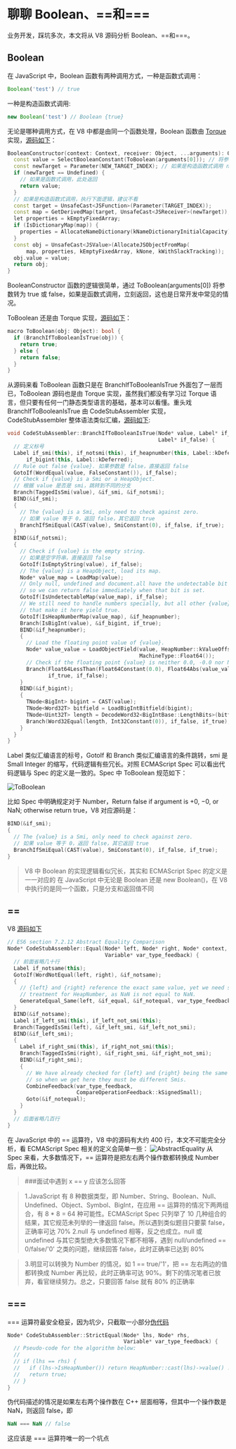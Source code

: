 # 聊聊 Boolean、==和===
业务开发，踩坑多次，本文将从 V8 源码分析 Boolean、==和===。
## Boolean
在 JavaScript 中，Boolean 函数有两种调用方式，一种是函数式调用：

```JavaScript
Boolean('test') // true
```
一种是构造函数式调用:

```JavaScript
new Boolean('test') // Boolean {true}
```
无论是哪种调用方式，在 V8 中都是由同一个函数处理，Boolean 函数由 [Torque](https://v8.dev/docs/torque-builtins) 实现，[源码如下](https://chromium.googlesource.com/v8/v8.git/+/refs/heads/7.7.1/src/builtins/boolean.tq#22)：

```c++
BooleanConstructor(context: Context, receiver: Object, ...arguments): Object {
  const value = SelectBooleanConstant(ToBoolean(arguments[0])); // 将参数转为 true 或 false
  const newTarget = Parameter(NEW_TARGET_INDEX); // 如果是构造函数式调用 new Boolean()，newTarget 一定有值
  if (newTarget == Undefined) {
    // 如果是函数式调用，此处返回
    return value;
  }
  // 如果是构造函数式调用，执行下面逻辑，建议不看
  const target = UnsafeCast<JSFunction>(Parameter(TARGET_INDEX));
  const map = GetDerivedMap(target, UnsafeCast<JSReceiver>(newTarget));
  let properties = kEmptyFixedArray;
  if (IsDictionaryMap(map)) {
    properties = AllocateNameDictionary(kNameDictionaryInitialCapacity);
  }
  const obj = UnsafeCast<JSValue>(AllocateJSObjectFromMap(
      map, properties, kEmptyFixedArray, kNone, kWithSlackTracking));
  obj.value = value;
  return obj;
}
```

BooleanConstructor 函数的逻辑很简单，通过 ToBoolean(arguments[0]) 将参数转为 true 或 false，如果是函数式调用，立刻返回，这也是日常开发中常见的情况。

ToBoolean 还是由 Torque 实现，[源码如下](https://chromium.googlesource.com/v8/v8.git/+/refs/heads/7.7.1/src/builtins/base.tq#2784)：

```c++
macro ToBoolean(obj: Object): bool {
  if (BranchIfToBooleanIsTrue(obj)) {
    return true;
  } else {
    return false;
  }
}
```

从源码来看 ToBoolean 函数只是在 BranchIfToBooleanIsTrue 外面包了一层而已，ToBoolean 源码也是由 Torque 实现，虽然我们都没有学习过 Torque 语言，但只要有任何一门静态类型语言的基础，基本可以看懂。重头戏 BranchIfToBooleanIsTrue 由 CodeStubAssembler 实现，CodeStubAssembler 整体语法类似汇编，[源码如下](https://chromium.googlesource.com/v8/v8.git/+/refs/heads/7.7.1/src/codegen/code-stub-assembler.cc#1328):

```c++
void CodeStubAssembler::BranchIfToBooleanIsTrue(Node* value, Label* if_true,
                                                Label* if_false) {
  // 定义标号
  Label if_smi(this), if_notsmi(this), if_heapnumber(this, Label::kDeferred),
      if_bigint(this, Label::kDeferred);
  // Rule out false {value}. 如果参数是 false，直接返回 false
  GotoIf(WordEqual(value, FalseConstant()), if_false);
  // Check if {value} is a Smi or a HeapObject.
  // 根据 value 是否是 smi，跳转到不同的分支
  Branch(TaggedIsSmi(value), &if_smi, &if_notsmi);
  BIND(&if_smi);
  {
    // The {value} is a Smi, only need to check against zero.
    // 如果 value 等于 0，返回 false，其它返回 true
    BranchIfSmiEqual(CAST(value), SmiConstant(0), if_false, if_true);
  }
  BIND(&if_notsmi);
  {
    // Check if {value} is the empty string.
    // 如果是空字符串，直接返回 false
    GotoIf(IsEmptyString(value), if_false);
    // The {value} is a HeapObject, load its map.
    Node* value_map = LoadMap(value);
    // Only null, undefined and document.all have the undetectable bit set,
    // so we can return false immediately when that bit is set.
    GotoIf(IsUndetectableMap(value_map), if_false);
    // We still need to handle numbers specially, but all other {value}s
    // that make it here yield true.
    GotoIf(IsHeapNumberMap(value_map), &if_heapnumber);
    Branch(IsBigInt(value), &if_bigint, if_true);
    BIND(&if_heapnumber);
    {
      // Load the floating point value of {value}.
      Node* value_value = LoadObjectField(value, HeapNumber::kValueOffset,
                                          MachineType::Float64());
      // Check if the floating point {value} is neither 0.0, -0.0 nor NaN.
      Branch(Float64LessThan(Float64Constant(0.0), Float64Abs(value_value)),
             if_true, if_false);
    }
    BIND(&if_bigint);
    {
      TNode<BigInt> bigint = CAST(value);
      TNode<Word32T> bitfield = LoadBigIntBitfield(bigint);
      TNode<Uint32T> length = DecodeWord32<BigIntBase::LengthBits>(bitfield);
      Branch(Word32Equal(length, Int32Constant(0)), if_false, if_true);
    }
  }
}
```
Label 类似汇编语言的标号，GotoIf 和 Branch 类似汇编语言的条件跳转，smi 是 Small Integer 的缩写，代码逻辑有些冗长。对照 ECMAScript Spec 可以看出代码逻辑与 Spec 的定义是一致的。Spec 中 ToBoolean 规范如下：

![ToBoolean](https://raw.githubusercontent.com/xudale/blog/master/assets/ToBoolean.png)

比如 Spec 中明确规定对于 Number，Return false if argument is +0, −0, or NaN; otherwise return true，V8 对应源码是：

```c++
BIND(&if_smi);
{
  // The {value} is a Smi, only need to check against zero.
  // 如果 value 等于 0，返回 false，其它返回 true
  BranchIfSmiEqual(CAST(value), SmiConstant(0), if_false, if_true);
}
```

> V8 中 Boolean 的实现逻辑看似冗长，其实和 ECMAScript Spec 的定义是一一对应的
> 在 JavaScript 中无论是 Boolean 还是 new Boolean()，在 V8 中执行的是同一个函数，只是分支和返回值不同


## ==

V8 [源码如下](https://chromium.googlesource.com/v8/v8.git/+/refs/heads/7.7.1/src/codegen/code-stub-assembler.cc#11758)

```c++
// ES6 section 7.2.12 Abstract Equality Comparison
Node* CodeStubAssembler::Equal(Node* left, Node* right, Node* context,
                               Variable* var_type_feedback) {
  // 前面省略几十行
  Label if_notsame(this);
  GotoIf(WordNotEqual(left, right), &if_notsame);
  {
    // {left} and {right} reference the exact same value, yet we need special
    // treatment for HeapNumber, as NaN is not equal to NaN.
    GenerateEqual_Same(left, &if_equal, &if_notequal, var_type_feedback);
  }
  BIND(&if_notsame);
  Label if_left_smi(this), if_left_not_smi(this);
  Branch(TaggedIsSmi(left), &if_left_smi, &if_left_not_smi);
  BIND(&if_left_smi);
  {
    Label if_right_smi(this), if_right_not_smi(this);
    Branch(TaggedIsSmi(right), &if_right_smi, &if_right_not_smi);
    BIND(&if_right_smi);
    {
      // We have already checked for {left} and {right} being the same value,
      // so when we get here they must be different Smis.
      CombineFeedback(var_type_feedback,
                      CompareOperationFeedback::kSignedSmall);
      Goto(&if_notequal);
    }
  }
  // 后面省略几百行
}

```

在 JavaScript 中的 == 运算符，V8 中的源码有大约 400 行，本文不可能完全分析，看 ECMAScript Spec 相关的定义会简单一些：
![AbstractEquality](https://raw.githubusercontent.com/xudale/blog/master/assets/AbstractEquality.png)
从 Spec 来看，大多数情况下，== 运算符是把左右两个操作数都转换成 Number 后，再做比较。
> ###面试中遇到 x == y 应该怎么回答

> 1.JavaScript 有 8 种数据类型，即 Number、String、Boolean、Null、Undefined、Object、Symbol、BigInt，在应用 == 运算符的情况下两两组合，有 8 * 8 = 64 种可能性。ECMAScript Spec 只列举了 10 几种组合的结果，其它规范未列举的一律返回 false。所以遇到类似题目只要蒙 false，正确率可达 70%
> 2.null 与 undefined 相等，反之也成立。null 或 undefined 与其它类型绝大多数情况下都不相等，遇到 null/undefined == 0/false/'0' 之类的问题，继续回答 false，此时正确率已达到 80%

> 3.明显可以转换为 Number 的情况，如 1 == true/'1'，把 == 左右两边的值都转换成 Number 再比较，此时正确率可达 90%。剩下的情况笔者已放弃，看官继续努力。总之，只要回答 false 就有 80% 的正确率

## ===

=== 运算符最安全稳妥，因为坑少，只截取一小部分[伪代码](https://chromium.googlesource.com/v8/v8.git/+/refs/heads/7.7.1/src/codegen/code-stub-assembler.cc#12155)

```c++
Node* CodeStubAssembler::StrictEqual(Node* lhs, Node* rhs,
                                     Variable* var_type_feedback) {
  // Pseudo-code for the algorithm below:
  //
  // if (lhs == rhs) {
  //   if (lhs->IsHeapNumber()) return HeapNumber::cast(lhs)->value() != NaN;
  //   return true;
  // }
}
```

伪代码描述的情况是如果左右两个操作数在 C++ 层面相等，但其中一个操作数是 NaN，则返回 false，即

```JavaScript
NaN === NaN // false
```

这应该是 === 运算符唯一的一个坑点











